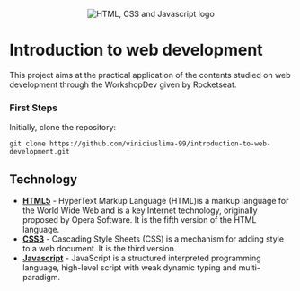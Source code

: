 <p align="center">
    <img src="https://skywell.software/wp-content/uploads/2019/01/javascript-vs-html-vs-css-1024x683.jpg" alt="HTML, CSS and Javascript logo"/>
</p>

# Introduction to web development 
This project aims at the practical application of the contents studied on web development through the WorkshopDev given by Rocketseat.

### First Steps

Initially, clone the repository:

```
git clone https://github.com/viniciuslima-99/introduction-to-web-development.git
```

## Technology

* **[HTML5](https://developer.mozilla.org/docs/Web/HTML/HTML5)** -  HyperText Markup Language (HTML)is a markup language for the World Wide Web and is a key Internet technology, originally proposed by Opera Software. It is the fifth version of the HTML language.
* **[CSS3](https://developer.mozilla.org/docs/Web/CSS)** - Cascading Style Sheets (CSS) is a mechanism for adding style to a web document. It is the third version.
* **[Javascript](https://developer.mozilla.org/docs/Web/JavaScript)** - JavaScript is a structured interpreted programming language, high-level script with weak dynamic typing and multi-paradigm.